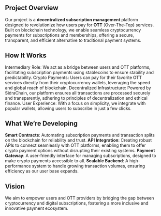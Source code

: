 ## Project Overview
Our project is a **decentralized subscription management** platform designed to revolutionize how users pay for **OTT** (Over-The-Top) services. Built on blockchain technology, we enable seamless cryptocurrency payments for subscriptions and memberships, offering a secure, transparent, and efficient alternative to traditional payment systems.

## How It Works
Intermediary Role: We act as a bridge between users and OTT platforms, facilitating subscription payments using stablecoins to ensure stability and predictability.
Crypto Payments: Users can pay for their favorite OTT services directly from their cryptocurrency wallets, leveraging the speed and global reach of blockchain.
Decentralized Infrastructure: Powered by SidraChain, our platform ensures all transactions are processed securely and transparently, adhering to principles of decentralization and ethical finance.
User Experience: With a focus on simplicity, we integrate with popular wallets, allowing users to subscribe in just a few clicks.
## What We’re Developing
**Smart Contracts**: Automating subscription payments and transaction splits on the blockchain for reliability and trust.
**API Integration**: Creating robust APIs to connect seamlessly with OTT platforms, enabling them to offer crypto payment options without disrupting their existing systems.
**Payment Gateway**: A user-friendly interface for managing subscriptions, designed to make crypto payments accessible to all.
**Scalable Backend**: A high-performance system to handle growing transaction volumes, ensuring efficiency as our user base expands.
## Vision
We aim to empower users and OTT providers by bridging the gap between cryptocurrency and digital subscriptions, fostering a more inclusive and innovative payment ecosystem.
